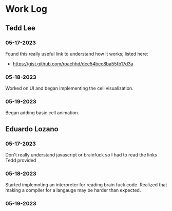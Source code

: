# Work Log

## Tedd Lee

### 05-17-2023

Found this really useful link to understand how it works; listed here:
* https://gist.github.com/roachhd/dce54bec8ba55fb17d3a

### 05-18-2023

Worked on UI and began implementing the cell visualization.

### 05-19-2023

Began adding basic cell animation.



## Eduardo Lozano

### 05-17-2023

Don't really understand javascript or brainfuck so I had to read the links Tedd provided

### 05-18-2023

Started implemnting an interpreter for reading brain fuck code. Realized that making a compiler for a langauge may be harder than expected.

### 05-19-2023
